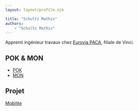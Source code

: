 ```yaml
---
layout: layout/profile.njk

title: "Schultz Mathis"
authors:
    - "Schultz Mathis"
---
```


Apprenti ingénieur travaux chez [Eurovia PACA](https://www.eurovia.fr/), filiale de Vinci.

## POK & MON

* [POK](./pok)
* [MON](./mon)

## Projet

[Mobilite](../../../projets/2023-2024/Mobilite)